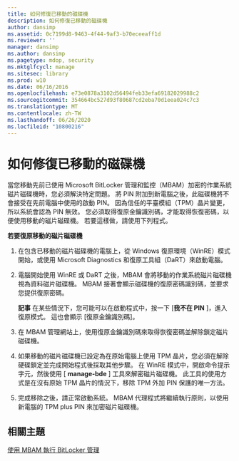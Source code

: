 ```yaml
---
title: 如何修復已移動的磁碟機
description: 如何修復已移動的磁碟機
author: dansimp
ms.assetid: 0c7199d8-9463-4f44-9af3-b70eceeaff1d
ms.reviewer: ''
manager: dansimp
ms.author: dansimp
ms.pagetype: mdop, security
ms.mktglfcycl: manage
ms.sitesec: library
ms.prod: w10
ms.date: 06/16/2016
ms.openlocfilehash: e73e0878a3102d56494feb33efa69182029988c2
ms.sourcegitcommit: 354664bc527d93f80687cd2eba70d1eea024c7c3
ms.translationtype: MT
ms.contentlocale: zh-TW
ms.lasthandoff: 06/26/2020
ms.locfileid: "10800216"
---
```

# 如何修復已移動的磁碟機


當您移動先前已使用 Microsoft BitLocker 管理和監控（MBAM）加密的作業系統磁片磁碟機時，您必須解決特定問題。 將 PIN 附加到新電腦之後，此磁碟機將不會接受在先前電腦中使用的啟動 PIN。 因為信任的平臺模組（TPM）晶片變更，所以系統會認為 PIN 無效。 您必須取得復原金鑰識別碼，才能取得恢復密碼，以便使用移動的磁片磁碟機。 若要這樣做，請使用下列程式。

**若要復原移動的磁片磁碟機**

1.  在包含已移動的磁片磁碟機的電腦上，從 Windows 復原環境（WinRE）模式開始，或使用 Microsoft Diagnostics 和復原工具組（DaRT）來啟動電腦。

2.  電腦開始使用 WinRE 或 DaRT 之後，MBAM 會將移動的作業系統磁片磁碟機視為資料磁片磁碟機。 MBAM 接著會顯示磁碟機的復原密碼識別碼，並要求您提供復原密碼。

    **記事** 在某些情況下，您可能可以在啟動程式中，按一下 [**我不在 PIN** ]，進入復原模式。 這也會顯示 [復原金鑰識別碼]。

     

3.  在 MBAM 管理網站上，使用復原金鑰識別碼來取得恢復密碼並解除鎖定磁片磁碟機。

4.  如果移動的磁片磁碟機已設定為在原始電腦上使用 TPM 晶片，您必須在解除硬碟鎖定並完成開始程式後採取其他步驟。 在 WinRE 模式中，開啟命令提示字元，然後使用 [ **manage-bde** ] 工具來解密磁片磁碟機。 此工具的使用方式是在沒有原始 TPM 晶片的情況下，移除 TPM 外加 PIN 保護的唯一方法。

5.  完成移除之後，請正常啟動系統。 MBAM 代理程式將繼續執行原則，以使用新電腦的 TPM plus PIN 來加密磁片磁碟機。

## 相關主題


[使用 MBAM 執行 BitLocker 管理](performing-bitlocker-management-with-mbam.md)

 

 





